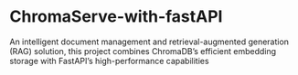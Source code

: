 # ChromaServe-with-fastAPI
An intelligent document management and retrieval-augmented generation (RAG) solution, this project combines ChromaDB’s efficient embedding storage with FastAPI’s high-performance capabilities
